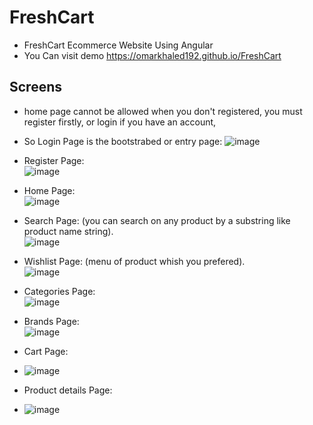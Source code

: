 # FreshCart
- FreshCart Ecommerce Website Using Angular
- You Can visit demo  https://omarkhaled192.github.io/FreshCart

## Screens
- home page cannot be allowed when you don't registered, you must register firstly, or login if you have an account,
- So Login Page is the bootstrabed or entry page:
![image](https://github.com/OmarKhaled192/FreshCart/assets/94392724/ba441410-1cd6-420e-a3b8-37b06c524ed4)

- Register Page: <br>
  ![image](https://github.com/OmarKhaled192/FreshCart/assets/94392724/e41a4bb1-0871-4035-a690-acec0ad070a6)

- Home Page: <br>
  ![image](https://github.com/OmarKhaled192/FreshCart/assets/94392724/1afa62c4-853a-49f6-b3a8-bd7499b0ad48)

- Search Page: (you can search on any product by a substring like product name string). <br>
  ![image](https://github.com/OmarKhaled192/FreshCart/assets/94392724/5ad2ef9d-9257-48ab-9f81-b137eb9f8a20)

- Wishlist Page: (menu of product whish you prefered). <br>
  ![image](https://github.com/OmarKhaled192/FreshCart/assets/94392724/b2e91b26-399e-4faa-b941-2a032db53bcd)

- Categories Page: <br>
  ![image](https://github.com/OmarKhaled192/FreshCart/assets/94392724/0b510da7-2ffe-47df-be08-32acd57401f7)

- Brands Page: <br>
  ![image](https://github.com/OmarKhaled192/FreshCart/assets/94392724/0bb7cb6f-b67f-4d53-88f1-94effc023aba)

- Cart Page: 
- ![image](https://github.com/OmarKhaled192/FreshCart/assets/94392724/0fe2f522-4ac3-40ef-9422-e8e8c60121b1)

- Product details Page:
- ![image](https://github.com/OmarKhaled192/FreshCart/assets/94392724/143e02fe-b26e-4395-a8d8-14abdacce516)

